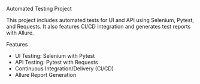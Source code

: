 Automated Testing Project

This project includes automated tests for UI and API using Selenium, Pytest, and Requests. It also features CI/CD integration and generates test reports with Allure.

Features
* UI Testing: Selenium with Pytest
* API Testing: Pytest with Requests
* Continuous Integration/Delivery (CI/CD)
* Allure Report Generation

